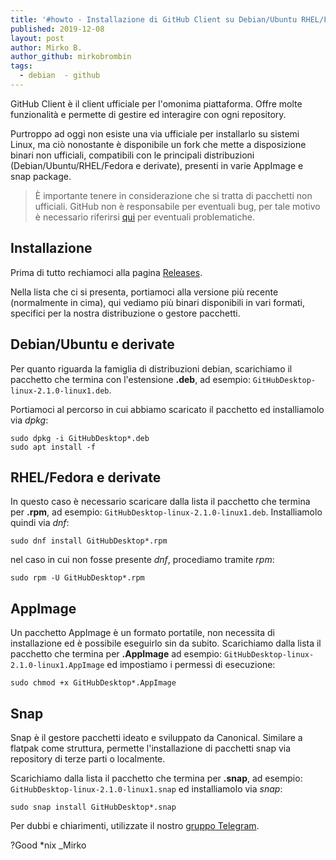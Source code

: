 ```yaml
---
title: '#howto - Installazione di GitHub Client su Debian/Ubuntu RHEL/Fedora e derivate'
published: 2019-12-08
layout: post
author: Mirko B.
author_github: mirkobrombin
tags:
  - debian  - github
---
```

GitHub Client è il client ufficiale per l'omonima piattaforma. Offre molte funzionalità e permette di gestire ed interagire con ogni repository.

Purtroppo ad oggi non esiste una via ufficiale per installarlo su sistemi Linux, ma ciò nonostante è disponibile un fork che mette a disposizione binari non ufficiali, compatibili con le principali distribuzioni (Debian/Ubuntu/RHEL/Fedora e derivate), presenti in varie AppImage e snap package.

> È importante tenere in considerazione che si tratta di pacchetti non ufficiali. GitHub non è responsabile per eventuali bug, per tale motivo è necessario riferirsi <a href="https://github.com/shiftkey/desktop">qui</a> per eventuali problematiche.

## Installazione
Prima di tutto rechiamoci alla pagina <a href="https://github.com/shiftkey/desktop/releases">Releases</a>.

Nella lista che ci si presenta, portiamoci alla versione più recente (normalmente in cima), qui vediamo più binari disponibili in vari formati, specifici per la nostra distribuzione o gestore pacchetti.

## Debian/Ubuntu e derivate
Per quanto riguarda la famiglia di distribuzioni debian, scarichiamo il pacchetto che termina con l'estensione **.deb**, ad esempio: `GitHubDesktop-linux-2.1.0-linux1.deb`.

Portiamoci al percorso in cui abbiamo scaricato il pacchetto ed installiamolo via *dpkg*:
```
sudo dpkg -i GitHubDesktop*.deb
sudo apt install -f
```
## RHEL/Fedora e derivate
In questo caso è necessario scaricare dalla lista il pacchetto che termina per **.rpm**, ad esempio: `GitHubDesktop-linux-2.1.0-linux1.deb`. Installiamolo quindi via *dnf*:
```
sudo dnf install GitHubDesktop*.rpm
```
nel caso in cui non fosse presente *dnf*, procediamo tramite *rpm*:
```
sudo rpm -U GitHubDesktop*.rpm
```

## AppImage
Un pacchetto AppImage è un formato portatile, non necessita di installazione ed è possibile eseguirlo sin da subito. Scarichiamo dalla lista il pacchetto che termina per **.AppImage** ad esempio: `GitHubDesktop-linux-2.1.0-linux1.AppImage` ed impostiamo i permessi di esecuzione:
```
sudo chmod +x GitHubDesktop*.AppImage
```

## Snap
Snap è il gestore pacchetti ideato e sviluppato da Canonical. Similare a flatpak come struttura, permette l'installazione di pacchetti snap via repository di terze parti o localmente.

Scarichiamo dalla lista il pacchetto che termina per **.snap**, ad esempio: `GitHubDesktop-linux-2.1.0-linux1.snap` ed installiamolo via *snap*:

```
sudo snap install GitHubDesktop*.snap
```

Per dubbi e chiarimenti, utilizzate il nostro <a href="https://t.me/gentedilinux">gruppo Telegram</a>.

?Good *nix _Mirko